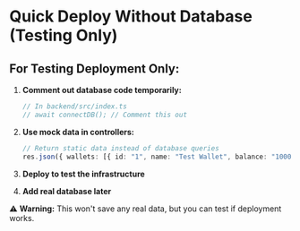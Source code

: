 # Quick Deploy Without Database (Testing Only)

## For Testing Deployment Only:

1. **Comment out database code temporarily:**

   ```typescript
   // In backend/src/index.ts
   // await connectDB(); // Comment this out
   ```

2. **Use mock data in controllers:**

   ```typescript
   // Return static data instead of database queries
   res.json({ wallets: [{ id: "1", name: "Test Wallet", balance: "1000" }] });
   ```

3. **Deploy to test the infrastructure**

4. **Add real database later**

⚠️ **Warning:** This won't save any real data, but you can test if deployment works.
